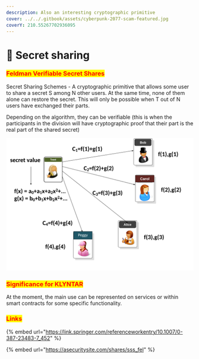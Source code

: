 ```yaml
---
description: Also an interesting cryptographic primitive
cover: ../../.gitbook/assets/cyberpunk-2077-scam-featured.jpg
coverY: 210.55267702936095
---
```


# 🤫 Secret sharing

### <mark style="color:red;">**Feldman Verifiable Secret Shares**</mark>

Secret Sharing Schemes - A cryptographic primitive that allows some user to share a secret S among N other users. At the same time, none of them alone can restore the secret. This will only be possible when T out of N users have exchanged their parts.

Depending on the algorithm, they can be verifiable (this is when the participants in the division will have cryptographic proof that their part is the real part of the shared secret)

![](<../../.gitbook/assets/image (23).png>)

### <mark style="color:red;">**Significance for KLYNTAR**</mark>

At the moment, the main use can be represented on services or within smart contracts for some specific functionality.

### <mark style="color:red;">Links</mark>

{% embed url="https://link.springer.com/referenceworkentry/10.1007/0-387-23483-7_452" %}

{% embed url="https://asecuritysite.com/shares/sss_fel" %}
